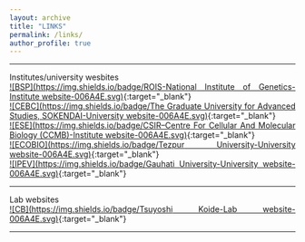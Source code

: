 ```yaml
---
layout: archive
title: "LINKS"
permalink: /links/
author_profile: true
---
```

<style> body {text-align: justify} </style> <!-- Justify text. -->

------

Institutes/university wesbites<br>
[![BSP](https://img.shields.io/badge/ROIS-National Institute of Genetics-Institute website-006A4E.svg)](https://www.nig.ac.jp/nig/){:target="_blank"}<br>
[![CEBC](https://img.shields.io/badge/The Graduate University for Advanced Studies, SOKENDAI-University website-006A4E.svg)](https://www.soken.ac.jp/en/){:target="_blank"}<br>
[![ESE](https://img.shields.io/badge/CSIR–Centre For Cellular And Molecular Biology (CCMB)-Institute website-006A4E.svg)](https://www.ccmb.res.in/){:target="_blank"}<br>
[![ECOBIO](https://img.shields.io/badge/Tezpur University-University website-006A4E.svg)](http://www.tezu.ernet.in/){:target="_blank"}<br>
[![IPEV](https://img.shields.io/badge/Gauhati University-University website-006A4E.svg)](https://gauhati.ac.in/){:target="_blank"}<br>

------
Lab websites<br>
[![CB](https://img.shields.io/badge/Tsuyoshi Koide-Lab website-006A4E.svg)](https://sites.google.com/view/mgrl-koide-lab){:target="_blank"}<br>

------
